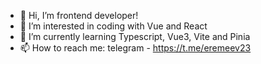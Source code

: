 - 👋 Hi, I’m frontend developer!
- 👀 I’m interested in coding with Vue and React
- 🌱 I’m currently learning Typescript, Vue3, Vite and Pinia
- 📫 How to reach me: telegram - https://t.me/eremeev23

<!---
maxon32/maxon32 is a ✨ special ✨ repository because its `README.md` (this file) appears on your GitHub profile.
You can click the Preview link to take a look at your changes.
--->
